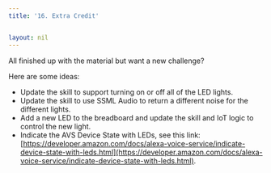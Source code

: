 ```yaml
---
title: '16. Extra Credit'


layout: nil
---
```


All finished up with the material but want a new challenge?

Here are some ideas:
* Update the skill to support turning on or off all of the LED lights.
* Update the skill to use SSML Audio to return a different noise for the different lights.
* Add a new LED to the breadboard and update the skill and IoT logic to control the new light.
* Indicate the AVS Device State with LEDs, see this link: [https://developer.amazon.com/docs/alexa-voice-service/indicate-device-state-with-leds.html](https://developer.amazon.com/docs/alexa-voice-service/indicate-device-state-with-leds.html).
